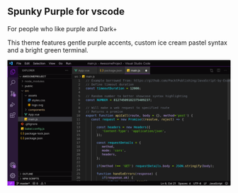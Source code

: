 ## Spunky Purple for vscode
For people who like purple and Dark+

This theme features gentle purple accents, custom ice cream pastel syntax and a bright green terminal.
  
<picture>
  <img alt="Clouds.png" src="preview.png">
</picture>